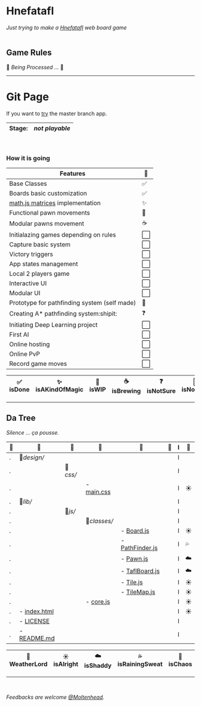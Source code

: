 # Hnefatafl
*Just trying to make a [Hnefatafl](https://en.wikipedia.org/wiki/Tafl_games) web board game*
<br/><br/>

## Game Rules
:construction:  *Being Processed ...*  :construction:
<br/>
<hr/>

# Git Page
If you want to [try](https://moltenhead.github.io/Hnefatafl) the master branch app.
<br/>

**Stage:**|*not playable*
-|-

<br/>

### How it is going
Features|:vertical_traffic_light:
--------|------------------------
Base Classes|:white_check_mark:
Boards basic customization|:white_check_mark:
[math.js matrices](http://mathjs.org/docs/datatypes/matrices.html) implementation|:sparkles:
Functional pawn movements|:construction:
Modular pawns movement|:coffee:
Initialazing games depending on rules|:white_large_square:
Capture basic system|:white_large_square:
Victory triggers|:white_large_square:
App states management|:white_large_square:
Local 2 players game|:white_large_square:
Interactive UI|:white_large_square:
Modular UI|:white_large_square:
Prototype for pathfinding system (self made)|:construction:
Creating A* pathfinding system:shipit:|:question:
Initiating Deep Learning project|:white_large_square:
First AI|:white_large_square:
Online hosting|:white_large_square:
Online PvP|:white_large_square:
Record game moves|:white_large_square:

:white_check_mark: isDone|:sparkles: isAKindOfMagic|:construction: isWIP|:coffee: isBrewing|:question: isNotSure| :white_large_square: isNotMade
-|-|-|-|-|-

<hr/>

## Da Tree
*Silence ... ça pousse.*

:deciduous_tree:|:evergreen_tree:|:ear_of_rice:|:blossom:|:herb:|:seedling:|I|:frog:
-|-|-|-|-|-|-|-
.|:file_folder:*design/*|||||I|
.||:file_folder:*css/*||||I|
.|||- [main.css](https://github.com/Moltenhead/Hnefatafl/tree/master/design/css/main.css)|||I|:sunny:
.|:file_folder:*lib/*|||||I|
.||:file_folder:*js/*||||I|
.|||:file_folder:*classes/*|||I|
.||||- [Board.js](https://github.com/Moltenhead/Hnefatafl/tree/master/lib/js/classes/Board.js)||I|:sunny:
.||||- [PathFinder.js](https://github.com/Moltenhead/Hnefatafl/tree/master/lib/js/classes/PathFinder.js)||I|:sweat_drops:
.||||- [Pawn.js](https://github.com/Moltenhead/Hnefatafl/tree/master/lib/js/classes/Pawn.js)||I|:cloud:
.||||- [TaflBoard.js](https://github.com/Moltenhead/Hnefatafl/tree/master/lib/js/classes/TaflBoard.js)||I|:cloud:
.||||- [Tile.js](https://github.com/Moltenhead/Hnefatafl/tree/master/lib/js/classes/Tile.js)||I|:sunny:
.||||- [TileMap.js](https://github.com/Moltenhead/Hnefatafl/tree/master/lib/js/classes/TileMap.js)||I|:sunny:
.|||- [core.js](https://github.com/Moltenhead/Hnefatafl/tree/master/lib/js/core.js)|||I|:sunny:
.|- [index.html](https://github.com/Moltenhead/Hnefatafl/tree/master/index.html)|||||I|:sunny:
.|- [LICENSE](https://github.com/Moltenhead/Hnefatafl/tree/master/LICENSE)|||||I|
.|- [README.md](https://github.com/Moltenhead/Hnefatafl/tree/master/README.md)|||||I|

:frog: WeatherLord|:sunny: isAlright|:cloud: isShaddy|:sweat_drops: isRainingSweat|:ocean: isChaos
-|-|-|-|-

<hr/>
<br/>

*Feedbacks are welcome [@Moltenhead](https://github.com/Moltenhead).*

